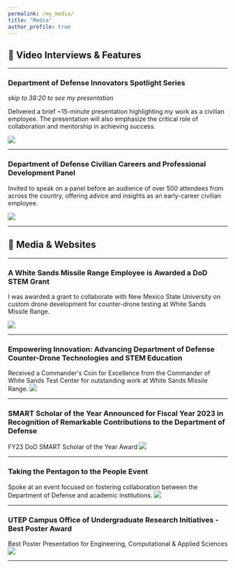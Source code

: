 ```yaml
---
permalink: /my_media/
title: "Media"
author_profile: true
---
```


## 🎥 Video Interviews & Features

---

### **Department of Defense Innovators Spotlight Series**  
*skip to 38:20 to see my presentation*

Delivered a brief ~15-minute presentation highlighting my work as a civilian employee. The presentation will also emphasize the critical role of collaboration and mentorship in achieving success.

<a href="https://www.youtube.com/watch?v=Bh-kM5tN-r8">
  <img src="https://img.shields.io/badge/Watch%20Video-Link-red" style="transform: scale(1.1);">
</a>

---

### **Department of Defense Civilian Careers and Professional Development Panel**

Invited to speak on a panel before an audience of over 500 attendees from across the country, offering advice and insights as an early-career civilian employee.

<a href="https://vimeo.com/993013829/07b6d50ba8?share=copy">
  <img src="https://img.shields.io/badge/Watch%20Video-Link-red" style="transform: scale(1.1);">
</a>

---



## 📰 Media & Websites

---

### **A White Sands Missile Range Employee is Awarded a DoD STEM Grant**
I was awarded a grant to collaborate with New Mexico State University on custom drone development for counter-drone testing at White Sands Missile Range.

<a href="https://www.army.mil/article/270467/a_white_sands_missile_range_employee_is_awarded_a_dod_stem_grant">
  <img src="https://img.shields.io/badge/Read%20Article-Link-blue" style="transform: scale(1.1);">
</a>

<!-- [![Read Article](https://img.shields.io/badge/Read%20Article-Link-blue)](https://www.army.mil/article/270467/a_white_sands_missile_range_employee_is_awarded_a_dod_stem_grant) -->

---

### **Empowering Innovation: Advancing Department of Defense Counter-Drone Technologies and STEM Education** 
Received a Commander's Coin for Excellence from the Commander of White Sands Test Center for outstanding work at White Sands Missile Range.
<a href="https://www.dvidshub.net/news/470419/empowering-innovation-smart-scholar-and-mentor-pair-advance-department-defense-counter-drone-technologies-and-stem-education">
  <img src="https://img.shields.io/badge/Read%20Article-Link-blue" style="transform: scale(1.1);">
</a>

<!-- [![Read Article](https://img.shields.io/badge/Read%20Article-Link-blue)](https://www.dvidshub.net/news/470419/empowering-innovation-smart-scholar-and-mentor-pair-advance-department-defense-counter-drone-technologies-and-stem-education) -->

---

### **SMART Scholar of the Year Announced for Fiscal Year 2023 in Recognition of Remarkable Contributions to the Department of Defense**
FY23 DoD SMART Scholar of the Year Award
<a href="https://www.dvidshub.net/news/467770/smart-scholar-and-mentor-year-awards-announced-fiscal-year-2023-recognition-their-remarkable-contributions">
  <img src="https://img.shields.io/badge/Read%20Article-Link-blue" style="transform: scale(1.1);">
</a>

<!-- [![Read Article](https://img.shields.io/badge/Read%20Article-Link-blue)](https://www.dvidshub.net/news/467770/smart-scholar-and-mentor-year-awards-announced-fiscal-year-2023-recognition-their-remarkable-contributions) -->

---

### **Taking the Pentagon to the People Event**  
Spoke at an event focused on fostering collaboration between the Department of Defense and academic institutions.
<a href="https://www.linkedin.com/feed/update/urn:li:activity:7186232138797584385/">
  <img src="https://img.shields.io/badge/Read%20Article-Link-blue" style="transform: scale(1.1);">
</a>

<!-- [![Read Article](https://img.shields.io/badge/Read%20Article-Link-blue)](https://www.linkedin.com/feed/update/urn:li:activity:7186232138797584385/) -->

---

### **UTEP Campus Office of Undergraduate Research Initiatives - Best Poster Award**  
Best Poster Presentation for Engineering, Computational & Applied Sciences
<a href="https://www.utep.edu/couri/dept/for-ug-researchers/symposia/award-winners/2022-spring.html">
  <img src="https://img.shields.io/badge/Read%20Article-Link-blue" style="transform: scale(1.1);">
</a>

<!-- [![Read Article](https://img.shields.io/badge/Read%20Article-Link-blue)](https://www.utep.edu/couri/dept/for-ug-researchers/symposia/award-winners/2022-spring.html) -->

---